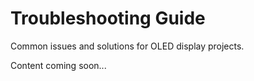 # Troubleshooting Guide

Common issues and solutions for OLED display projects.

Content coming soon...